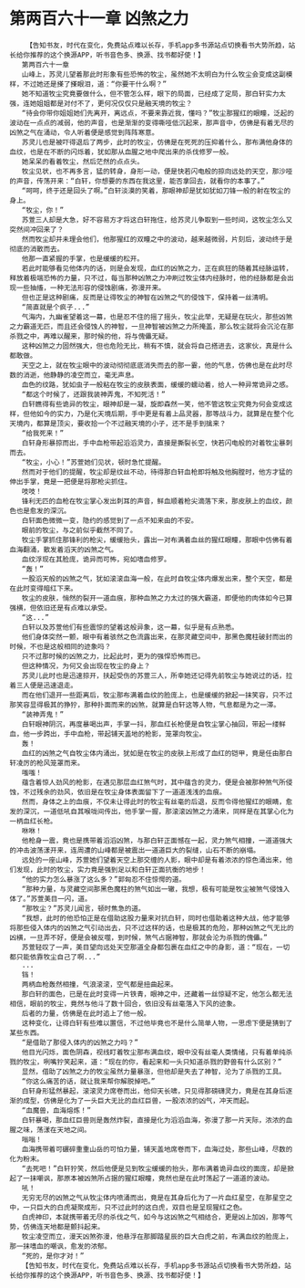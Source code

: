 # 第两百六十一章 凶煞之力
        【告知书友，时代在变化，免费站点难以长存，手机app多书源站点切换看书大势所趋，站长给你推荐的这个换源APP，听书音色多、换源、找书都好使！】
       第两百六十一章
       山峰上，苏灵儿望着那此时形象有些恐怖的牧尘，虽然她不太明白为什么牧尘会变成这副模样，不过她还是搽了搽眼泪，道：“你要干什么啊？”
       她不知道牧尘究竟要做什么，但不管怎么样，眼下的局面，已经成了定局，那白轩实力太强，连她姐姐都是对付不了，更何况仅仅只是融天境的牧尘？
       “待会你带你姐姐她们先离开，离远点，不要来靠近我，懂吗？”牧尘那猩红的眼瞳，泛起的波动在一点点的减弱，他的声音，也是渐渐的变得嘶哑低沉起来，那声音中，仿佛是有着无尽的凶煞之气在涌动，令人听着便是感觉到阵阵寒意。
       苏灵儿也是被吓得退后了两步，此时的牧尘，仿佛是在死死的压抑着什么，那布满他身体的血纹，也是在不断的闪烁着，犹如那从血腥之地中爬出来的杀伐修罗一般。
       她呆呆的看着牧尘，然后茫然的点点头。
       牧尘见状，也不再多言，猛的转身，身形一动，便是快若闪电般的掠向远处的天空，那沙哑的声音，传荡开来：“白轩，你想要的东西在我这里，能否拿回去，就看你的本事了。”
       “呵呵，终于还是回头了啊。”白轩淡漠的笑着，那眼神却是犹如犹如刀锋一般的射在牧尘的身上。
       “牧尘，你！”
       苏萱三人却是大急，好不容易方才将这白轩拖住，给苏灵儿争取到一些时间，这牧尘怎么又突然间冲回来了？
       然而牧尘却并未理会他们，他那猩红的双瞳之中的波动，越来越微弱，片刻后，波动终于是彻底的消散而去。
       他那一直紧握的手掌，也是缓缓的松开。
       若此时能够看见他体内的话，则是会发现，血红的凶煞之力，正在疯狂的随着其经脉运转，释放着极端恐怖的力量，只不过，每当那种凶煞之力冲刷过牧尘体内经脉时，他的经脉都是会出现一些抽搐，一种无法形容的侵蚀剧痛，弥漫开来。
       但也正是这种剧痛，反而是让得牧尘的神智在凶煞之气的侵蚀下，保持着一丝清明。
       “简直就是个疯子...”
       气海内，九幽雀望着这一幕，也是忍不住的摇了摇头，牧尘此举，无疑是在玩火，那些凶煞之力霸道无匹，而且还会侵蚀人的神智，一旦神智被凶煞之力所掩盖，那么牧尘就将会沉沦在那杀戮之中，再难以醒来，那时候的他，将与傀儡无疑。
       这种凶煞之力固然强大，但也危险无比，稍有不慎，就会将自己搭进去，这家伙，真是什么都敢做。
       天空之上，就在牧尘眼中的波动彻彻底底消失而去的那一霎，他的气息，仿佛也是在此时尽数的消逝，他静静的凌空而立，毫无声息。
       血色的纹路，犹如虫子一般粘在牧尘的皮肤表面，缓缓的蠕动着，给人一种异常诡异之感。
       “都这个时候了，还跟我装神弄鬼，不知死活！”
       白轩瞧得有些诡异的牧尘，眼神却是一凝，旋即森然一笑，他不管这牧尘究竟为何会变成这样，但他如今的实力，乃是化天境后期，手中更是有着上品灵器，那等战斗力，就算是在整个化天境内，都算是顶尖，要收拾一个不过融天境的小子，还不是手到擒来？
       “给我死来！”
       白轩身形暴掠而出，手中血枪带起滔滔灵力，直接是撕裂长空，快若闪电般的对着牧尘暴刺而去。
       “牧尘，小心！”苏萱她们见状，顿时急忙提醒。
       然而对于他们的提醒，牧尘却是纹丝不动，待得那白轩血枪即将触及他胸膛时，他方才猛的伸出手掌，竟是一把便是将那枪尖抓住。
       吱吱！
       锋利无匹的血枪在牧尘掌心发出刺耳的声音，鲜血顺着枪尖滴落下来，那皮肤上的血纹，颜色也是愈发的深沉。
       白轩面色微微一变，隐约的感觉到了一点不知来由的不安。
       眼前的牧尘，与之前似乎截然不同了。
       牧尘手掌抓住那锋利的枪尖，缓缓抬头，露出一对布满着血丝的猩红眼瞳，那眼中仿佛有着血海翻涌，散发着滔天的凶煞之气。
       血纹浮现在其脸庞，诡异而可怖，宛如嗜血修罗。
       “轰！”
       一股滔天般的凶煞之气，犹如滚滚血海一般，在此时自牧尘体内爆发出来，整个天空，都是在此时变得暗红下来。
       牧尘的皮肤，悄然的裂开一道血痕，那种血煞之力太过的强大霸道，即便他的肉体如今已算强横，但依旧还是有点难以承受。
       “这...”
       白轩以及苏萱他们有些震惊的望着这般异象，这一幕，似乎是有点熟悉。
       他们身体突然一颤，眼中有着骇然之色流露出来，在那灵藏空间中，那黑色魔柱破封而出的时候，不也是这般相同的迹象吗？
       只不过那时候的凶煞之力，比起此时，更为的强悍恐怖而已。
       但这种情况，为何又会出现在牧尘的身上？
       苏灵儿此时也是迅速掠开，扶起受伤的苏萱三人，所幸她还记得先前牧尘与她说过的话，拉着三人便是迅速退走。
       而在他们退开一些距离后，牧尘那布满着血纹的脸庞上，也是缓缓的掀起一抹笑容，只不过那笑容显得极其的狰狞，那种扑面而来的凶煞，就算是白轩这等人物，气息都是为之一滞。
       “装神弄鬼！”
       白轩眼神阴沉，再度暴喝出声，手掌一抖，那血红长枪便是自牧尘掌心抽回，带起一缕鲜血，他一步跨出，手中血枪，带起铺天盖地的枪影，笼罩向牧尘。
       轰！
       血红的凶煞之气自牧尘体内涌出，犹如是在牧尘的皮肤上形成了血红的铠甲，竟是任由那白轩凌厉的枪风笼罩而来。
       嗤嗤！
       蕴含着惊人劲风的枪影，在遇见那层血红煞气时，其中蕴含的灵力，便是会被那种煞气所侵蚀，不过残余的劲风，依旧是在牧尘身体表面留下了一道道浅浅的血痕。
       然而，身体之上的血痕，不仅未让得此时的牧尘有丝毫的后退，反而令得他猩红的眼睛，愈发的深沉，一道低吼自其喉咙间传出，他手掌一握，那滚滚凶煞之力涌来，同样是在其掌心化为一柄血红长枪。
       咻咻！
       他枪身一震，竟也是携带着滔滔凶煞，与那白轩正面憾在一起，灵力煞气相撞，一道道强大的冲击波荡漾开来，连周遭的山峰都是被震出一道道巨大的裂缝，山石不断的崩塌。
       远处的一座山峰，苏萱她们望着天空上那交缠的人影，眼中却是有着浓浓的惊色涌出来，他们发现，此时的牧尘，实力竟是强到足以和白轩正面抗衡的地步！
       “他的实力怎么暴涨了这么多？”郭匈忍不住惊愕的道。
       “那种力量，与灵藏空间那黑色魔柱的煞气如出一辙，我想，极有可能是牧尘被煞气侵蚀入体了。”苏萱美目一闪，道。
       “那牧尘？”苏灵儿闻言，顿时焦急的道。
       “我想，此时的他恐怕正是在借助这股力量来对抗白轩，同时也借助着这种大战，他才能够将那些侵入体内的凶煞之气引动出去，只不过这样的话，也是极其的危险，那种凶煞之气无比的凶横，一旦弄不好，便是会被反噬，到时候，煞气占据神智，那就会沦为杀戮的傀儡。”
       苏萱轻叹了一声，美目望向远处天空那道全身都包裹在血红之中的身影，道：“现在，一切都只能依靠牧尘自己了啊...”
       ...
       铛！
       两柄血枪轰然相撞，气浪滚滚，空气都是扭曲起来。
       那白轩的面色，已是在此时变得一片铁青，眼神之中，还藏着一丝惊疑不定，他怎么都无法相信，眼前的牧尘，竟然与他斗了数十回合，依旧没有丝毫落入下风的迹象。
       后者的力量，仿佛是在此时追上了他一般。
       这种变化，让得白轩有些难以置信，不过他毕竟也不是什么简单人物，一思虑下便是猜到了某些东西。
       “是借助了那侵入体内的凶煞之力吗？”
       他目光闪烁，面色阴森，视线盯着牧尘那布满血纹，眼中没有丝毫人类情绪，只有着单纯杀戮的牧尘，咧嘴狞笑起来，道：“现在的你，看起来和一头只知道杀戮的野兽有什么区别？”
       显然，借助了凶煞之力的牧尘虽然力量暴涨，但他却是失去了神智，沦为了杀戮的工具。
       “你这么痛苦的话，就让我来帮你解脱掉吧。”
       白轩身形猛然暴起，滚滚灵力席卷而出，他仰天长啸，只见得那磅礴灵力，竟是在其身后逐渐的成型，仿佛是化为了一头巨大无比的血红巨兽，一股浓浓的凶气，冲天而起。
       “血魔兽，血海熔炼！”
       白轩暴喝，那血红巨兽则是轰然炸裂，直接是化为滔滔血海，弥漫了那一片天际，浓浓的血腥之味，荡漾在天地之间。
       嗡嗡！
       血海携带着可碾碎重重山岳的可怕力量，铺天盖地席卷而下，血海过处，那些山峰，尽数的化为粉末。
       “去死吧！”白轩狞笑，然后他便是见到牧尘缓缓的抬头，那布满着诡异血纹的面庞，却是掀起了一抹嘲讽，那原本被凶煞所占据的猩红眼瞳，竟然也是在此时荡起了一道道的波动。
       吼！
       无穷无尽的凶煞之气从牧尘体内喷涌而出，竟是在其身后化为了一片血红星空，在那星空之中，一只巨大的白虎凝聚成形，只不过此时的这白虎，双目也是呈现猩红之色。
       白虎神印，本就携带着无尽的杀伐之气，如今与这凶煞之气相结合，更是凶上加凶，那等气势，仿佛连天地都是颤抖起来。
       牧尘凌空而立，漫天凶煞弥漫，他悬浮在那脚踏星辰的巨大白虎之前，布满血纹的脸庞上，那一抹嗜血的嘲讽，愈发的浓郁。
       “死的，是你才对！”
       【告知书友，时代在变化，免费站点难以长存，手机app多书源站点切换看书大势所趋，站长给你推荐的这个换源APP，听书音色多、换源、找书都好使！】